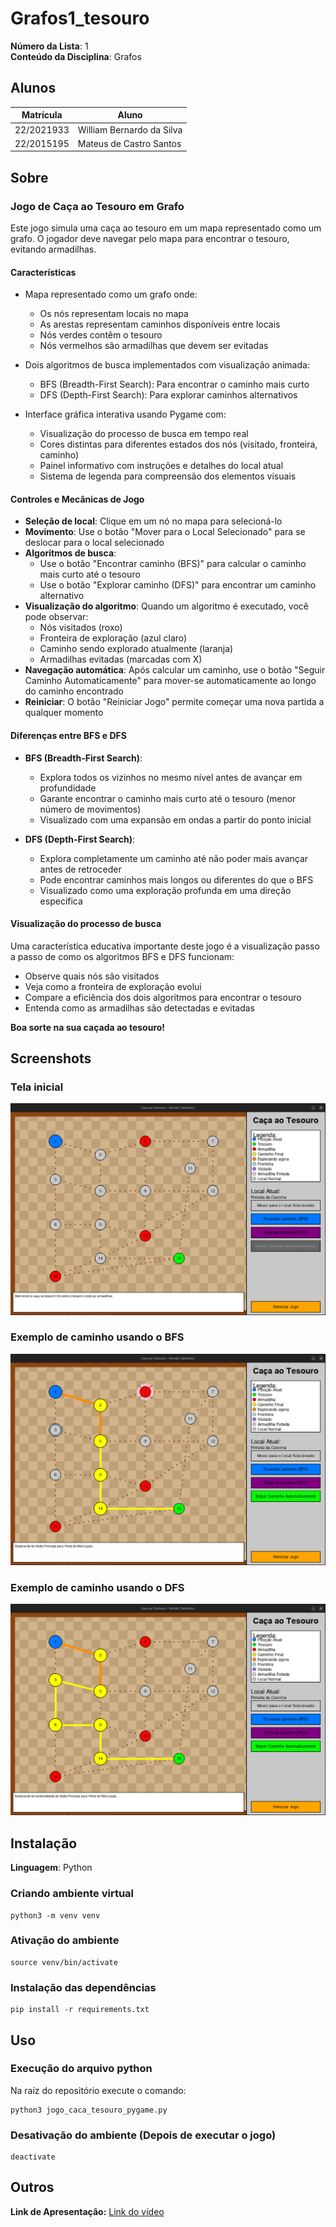 # Grafos1_tesouro

**Número da Lista**: 1<br>
**Conteúdo da Disciplina**: Grafos<br>

## Alunos
|Matrícula | Aluno |
| -- | -- |
| 22/2021933  |  William Bernardo da Silva |
| 22/2015195  |  Mateus de Castro Santos |

## Sobre 

### Jogo de Caça ao Tesouro em Grafo

Este jogo simula uma caça ao tesouro em um mapa representado como um grafo. O jogador deve navegar pelo mapa para encontrar o tesouro, evitando armadilhas.

#### Características

- Mapa representado como um grafo onde:
  - Os nós representam locais no mapa
  - As arestas representam caminhos disponíveis entre locais
  - Nós verdes contêm o tesouro
  - Nós vermelhos são armadilhas que devem ser evitadas

- Dois algoritmos de busca implementados com visualização animada:
  - BFS (Breadth-First Search): Para encontrar o caminho mais curto
  - DFS (Depth-First Search): Para explorar caminhos alternativos

- Interface gráfica interativa usando Pygame com:
  - Visualização do processo de busca em tempo real
  - Cores distintas para diferentes estados dos nós (visitado, fronteira, caminho)
  - Painel informativo com instruções e detalhes do local atual
  - Sistema de legenda para compreensão dos elementos visuais

#### Controles e Mecânicas de Jogo

- **Seleção de local**: Clique em um nó no mapa para selecioná-lo
- **Movimento**: Use o botão "Mover para o Local Selecionado" para se deslocar para o local selecionado
- **Algoritmos de busca**:
  - Use o botão "Encontrar caminho (BFS)" para calcular o caminho mais curto até o tesouro
  - Use o botão "Explorar caminho (DFS)" para encontrar um caminho alternativo
- **Visualização do algoritmo**: Quando um algoritmo é executado, você pode observar:
  - Nós visitados (roxo)
  - Fronteira de exploração (azul claro)
  - Caminho sendo explorado atualmente (laranja)
  - Armadilhas evitadas (marcadas com X)
- **Navegação automática**: Após calcular um caminho, use o botão "Seguir Caminho Automaticamente" para mover-se automaticamente ao longo do caminho encontrado
- **Reiniciar**: O botão "Reiniciar Jogo" permite começar uma nova partida a qualquer momento

#### Diferenças entre BFS e DFS

- **BFS (Breadth-First Search)**: 
  - Explora todos os vizinhos no mesmo nível antes de avançar em profundidade
  - Garante encontrar o caminho mais curto até o tesouro (menor número de movimentos)
  - Visualizado com uma expansão em ondas a partir do ponto inicial

- **DFS (Depth-First Search)**:
  - Explora completamente um caminho até não poder mais avançar antes de retroceder
  - Pode encontrar caminhos mais longos ou diferentes do que o BFS
  - Visualizado como uma exploração profunda em uma direção específica


#### Visualização do processo de busca

Uma característica educativa importante deste jogo é a visualização passo a passo de como os algoritmos BFS e DFS funcionam:
- Observe quais nós são visitados
- Veja como a fronteira de exploração evolui
- Compare a eficiência dos dois algoritmos para encontrar o tesouro
- Entenda como as armadilhas são detectadas e evitadas

**Boa sorte na sua caçada ao tesouro!**

## Screenshots

### Tela inicial
![Home](./img/HOME.png)

### Exemplo de caminho usando o BFS
![BFS](./img/BFS.png)

### Exemplo de caminho usando o DFS
![DFS](./img/DFS.png)


## Instalação 
**Linguagem**: Python<br>

### Criando ambiente virtual

```
python3 -m venv venv
```

### Ativação do ambiente

```
source venv/bin/activate
```

### Instalação das dependências

```
pip install -r requirements.txt
```


## Uso 

### Execução do arquivo python

Na raíz do repositório execute o comando:

```
python3 jogo_caca_tesouro_pygame.py
```

### Desativação do ambiente (Depois de executar o jogo)

```
deactivate
```
## Outros 

**Link de Apresentação:** [Link do vídeo](https://youtu.be/we66PGZ0TCI?si=LucEeurfj__8MA7x)


